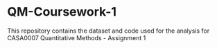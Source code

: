 # QM-Coursework-1

This repository contains the dataset and code used for the analysis for CASA0007 Quantitative Methods - Assignment 1
